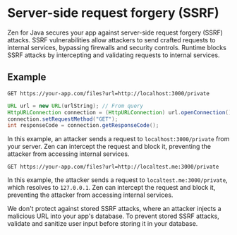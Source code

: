 # Server-side request forgery (SSRF)

Zen for Java secures your app against server-side request forgery (SSRF) attacks. SSRF vulnerabilities allow attackers to send crafted requests to internal services, bypassing firewalls and security controls. Runtime blocks SSRF attacks by intercepting and validating requests to internal services.

## Example

```
GET https://your-app.com/files?url=http://localhost:3000/private
```

```java
URL url = new URL(urlString); // From query
HttpURLConnection connection = (HttpURLConnection) url.openConnection();
connection.setRequestMethod("GET");
int responseCode = connection.getResponseCode();
```

In this example, an attacker sends a request to `localhost:3000/private` from your server. Zen can intercept the request and block it, preventing the attacker from accessing internal services.

```
GET https://your-app.com/files?url=http://localtest.me:3000/private
```

In this example, the attacker sends a request to `localtest.me:3000/private`, which resolves to `127.0.0.1`. Zen can intercept the request and block it, preventing the attacker from accessing internal services.

We don't protect against stored SSRF attacks, where an attacker injects a malicious URL into your app's database. To prevent stored SSRF attacks, validate and sanitize user input before storing it in your database.